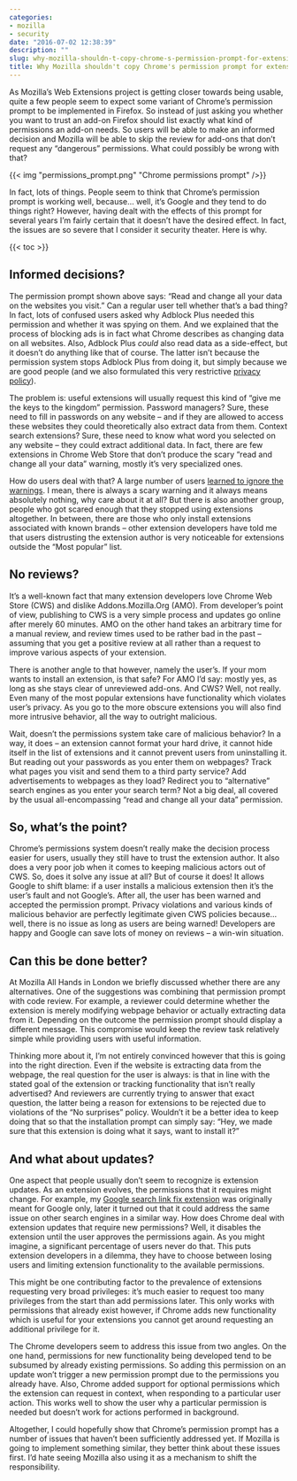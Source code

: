 ```yaml
---
categories:
- mozilla
- security
date: "2016-07-02 12:38:39"
description: ""
slug: why-mozilla-shouldn-t-copy-chrome-s-permission-prompt-for-extensions
title: Why Mozilla shouldn't copy Chrome's permission prompt for extensions
---
```


As Mozilla’s Web Extensions project is getting closer towards being usable, quite a few people seem to expect some variant of Chrome’s permission prompt to be implemented in Firefox. So instead of just asking you whether you want to trust an add-on Firefox should list exactly what kind of permissions an add-on needs. So users will be able to make an informed decision and Mozilla will be able to skip the review for add-ons that don’t request any “dangerous” permissions. What could possibly be wrong with that?

{{< img "permissions_prompt.png" "Chrome permissions prompt" />}}

In fact, lots of things. People seem to think that Chrome’s permission prompt is working well, because… well, it’s Google and they tend to do things right? However, having dealt with the effects of this prompt for several years I’m fairly certain that it doesn’t have the desired effect. In fact, the issues are so severe that I consider it security theater. Here is why.

{{< toc >}}

## Informed decisions?

The permission prompt shown above says: “Read and change all your data on the websites you visit.” Can a regular user tell whether that’s a bad thing? In fact, lots of confused users asked why Adblock Plus needed this permission and whether it was spying on them. And we explained that the process of blocking ads is in fact what Chrome describes as changing data on all websites. Also, Adblock Plus *could* also read data as a side-effect, but it doesn’t do anything like that of course. The latter isn’t because the permission system stops Adblock Plus from doing it, but simply because we are good people (and we also formulated this very restrictive <a href="https://adblockplus.org/privacy#abp">privacy policy</a>).

The problem is: useful extensions will usually request this kind of “give me the keys to the kingdom” permission. Password managers? Sure, these need to fill in passwords on any website – and if they are allowed to access these websites they could theoretically also extract data from them. Context search extensions? Sure, these need to know what word you selected on any website – they could extract additional data. In fact, there are few extensions in Chrome Web Store that don’t produce the scary “read and change all your data” warning, mostly it’s very specialized ones.

How do users deal with that? A large number of users <a href="http://arstechnica.com/security/2009/07/benign-security-warnings-have-trained-users-to-ignore-them/">learned to ignore the warnings</a>. I mean, there is always a scary warning and it always means absolutely nothing, why care about it at all? But there is also another group, people who got scared enough that they stopped using extensions altogether. In between, there are those who only install extensions associated with known brands – other extension developers have told me that users distrusting the extension author is very noticeable for extensions outside the “Most popular” list.

## No reviews?

It’s a well-known fact that many extension developers love Chrome Web Store (CWS) and dislike Addons.Mozilla.Org (AMO). From developer’s point of view, publishing to CWS is a very simple process and updates go online after merely 60 minutes. AMO on the other hand takes an arbitrary time for a manual review, and review times used to be rather bad in the past – assuming that you get a positive review at all rather than a request to improve various aspects of your extension.

There is another angle to that however, namely the user’s. If your mom wants to install an extension, is that safe? For AMO I’d say: mostly yes, as long as she stays clear of unreviewed add-ons. And CWS? Well, not really. Even many of the most popular extensions have functionality which violates user’s privacy. As you go to the more obscure extensions you will also find more intrusive behavior, all the way to outright malicious.

Wait, doesn’t the permissions system take care of malicious behavior? In a way, it does – an extension cannot format your hard drive, it cannot hide itself in the list of extensions and it cannot prevent users from uninstalling it. But reading out your passwords as you enter them on webpages? Track what pages you visit and send them to a third party service? Add advertisements to webpages as they load? Redirect you to “alternative” search engines as you enter your search term? Not a big deal, all covered by the usual all-encompassing “read and change all your data” permission.

## So, what’s the point?

Chrome’s permissions system doesn’t really make the decision process easier for users, usually they still have to trust the extension author. It also does a very poor job when it comes to keeping malicious actors out of CWS. So, does it solve any issue at all? But of course it does! It allows Google to shift blame: if a user installs a malicious extension then it’s the user’s fault and not Google’s. After all, the user has been warned and accepted the permission prompt. Privacy violations and various kinds of malicious behavior are perfectly legitimate given CWS policies because… well, there is no issue as long as users are being warned! Developers are happy and Google can save lots of money on reviews – a win-win situation.

## Can this be done better?

At Mozilla All Hands in London we briefly discussed whether there are any alternatives. One of the suggestions was combining that permission prompt with code review. For example, a reviewer could determine whether the extension is merely modifying webpage behavior or actually extracting data from it. Depending on the outcome the permission prompt should display a different message. This compromise would keep the review task relatively simple while providing users with useful information.

Thinking more about it, I’m not entirely convinced however that this is going into the right direction. Even if the website is extracting data from the webpage, the real question for the user is always: is that in line with the stated goal of the extension or tracking functionality that isn’t really advertised? And reviewers are currently trying to answer that exact question, the latter being a reason for extensions to be rejected due to violations of the “No surprises” policy. Wouldn’t it be a better idea to keep doing that so that the installation prompt can simply say: “Hey, we made sure that this extension is doing what it says, want to install it?”

## And what about updates?

One aspect that people usually don’t seem to recognize is extension updates. As an extension evolves, the permissions that it requires might change. For example, my <a href="https://addons.mozilla.org/addon/google-search-link-fix/">Google search link fix extension</a> was originally meant for Google only, later it turned out that it could address the same issue on other search engines in a similar way. How does Chrome deal with extension updates that require new permissions? Well, it disables the extension until the user approves the permissions again. As you might imagine, a significant percentage of users never do that. This puts extension developers in a dilemma, they have to choose between losing users and limiting extension functionality to the available permissions.

This might be one contributing factor to the prevalence of extensions requesting very broad privileges: it’s much easier to request too many privileges from the start than add permissions later. This only works with permissions that already exist however, if Chrome adds new functionality which is useful for your extensions you cannot get around requesting an additional privilege for it.

The Chrome developers seem to address this issue from two angles. On the one hand, permissions for new functionality being developed tend to be subsumed by already existing permissions. So adding this permission on an update won’t trigger a new permission prompt due to the permissions you already have. Also, Chrome added support for optional permissions which the extension can request in context, when responding to a particular user action. This works well to show the user why a particular permission is needed but doesn’t work for actions performed in background.

Altogether, I could hopefully show that Chrome’s permission prompt has a number of issues that haven’t been sufficiently addressed yet. If Mozilla is going to implement something similar, they better think about these issues first. I’d hate seeing Mozilla also using it as a mechanism to shift the responsibility.
